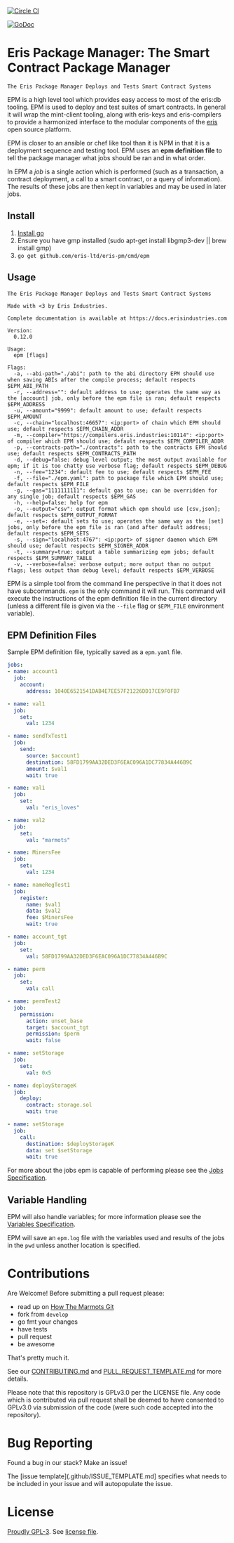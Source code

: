 [![Circle CI](https://circleci.com/gh/eris-ltd/eris-pm/tree/master.svg?style=svg)](https://circleci.com/gh/eris-ltd/eris-pm/tree/master)

[![GoDoc](https://godoc.org/github.com/eris-pm?status.png)](https://godoc.org/github.com/eris-ltd/eris-pm)

# Eris Package Manager: The Smart Contract Package Manager

```
The Eris Package Manager Deploys and Tests Smart Contract Systems
```

EPM is a high level tool which provides easy access to most of the eris:db tooling. EPM is used to deploy and test suites of smart contracts. In general it will wrap the mint-client tooling, along with eris-keys and eris-compilers to provide a harmonized interface to the modular components of the [eris](https://docs.erisindustries.com) open source platform.

EPM is closer to an ansible or chef like tool than it is NPM in that it is a deployment sequence and testing tool. EPM uses an **epm definition file** to tell the package manager what jobs should be ran and in what order.

In EPM a *job* is a single action which is performed (such as a transaction, a contract deployment, a call to a smart contract, or a query of information). The results of these jobs are then kept in variables and may be used in later jobs.

## Install

1. [Install go](https://golang.org/doc/install)
2. Ensure you have gmp installed (sudo apt-get install libgmp3-dev || brew install gmp)
3. `go get github.com/eris-ltd/eris-pm/cmd/epm`

## Usage

```
The Eris Package Manager Deploys and Tests Smart Contract Systems

Made with <3 by Eris Industries.

Complete documentation is available at https://docs.erisindustries.com

Version:
  0.12.0

Usage:
  epm [flags]

Flags:
  -a, --abi-path="./abi": path to the abi directory EPM should use when saving ABIs after the compile process; default respects $EPM_ABI_PATH
  -r, --address="": default address to use; operates the same way as the [account] job, only before the epm file is ran; default respects $EPM_ADDRESS
  -u, --amount="9999": default amount to use; default respects $EPM_AMOUNT
  -c, --chain="localhost:46657": <ip:port> of chain which EPM should use; default respects $EPM_CHAIN_ADDR
  -m, --compiler="https://compilers.eris.industries:10114": <ip:port> of compiler which EPM should use; default respects $EPM_COMPILER_ADDR
  -p, --contracts-path="./contracts": path to the contracts EPM should use; default respects $EPM_CONTRACTS_PATH
  -d, --debug=false: debug level output; the most output available for epm; if it is too chatty use verbose flag; default respects $EPM_DEBUG
  -n, --fee="1234": default fee to use; default respects $EPM_FEE
  -f, --file="./epm.yaml": path to package file which EPM should use; default respects $EPM_FILE
  -g, --gas="1111111111": default gas to use; can be overridden for any single job; default respects $EPM_GAS
  -h, --help=false: help for epm
  -o, --output="csv": output format which epm should use [csv,json]; default respects $EPM_OUTPUT_FORMAT
  -e, --set=: default sets to use; operates the same way as the [set] jobs, only before the epm file is ran (and after default address; default respects $EPM_SETS
  -s, --sign="localhost:4767": <ip:port> of signer daemon which EPM should use; default respects $EPM_SIGNER_ADDR
  -t, --summary=true: output a table summarizing epm jobs; default respects $EPM_SUMMARY_TABLE
  -v, --verbose=false: verbose output; more output than no output flags; less output than debug level; default respects $EPM_VERBOSE
```

EPM is a simple tool from the command line perspective in that it does not have subcommands. `epm` is the only command it will run. This command will execute the instructions of the epm definition file in the current directory (unless a different file is given via the `--file` flag or `$EPM_FILE` environment variable).

## EPM Definition Files

Sample EPM definition file, typically saved as a `epm.yaml` file.

```yaml
jobs:
- name: account1
  job:
    account:
      address: 1040E6521541DAB4E7EE57F21226DD17CE9F0FB7

- name: val1
  job:
    set:
      val: 1234

- name: sendTxTest1
  job:
    send:
      source: $account1
      destination: 58FD1799AA32DED3F6EAC096A1DC77834A446B9C
      amount: $val1
      wait: true

- name: val1
  job:
    set:
      val: "eris_loves"

- name: val2
  job:
    set:
      val: "marmots"

- name: MinersFee
  job:
    set:
      val: 1234

- name: nameRegTest1
  job:
    register:
      name: $val1
      data: $val2
      fee: $MinersFee
      wait: true

- name: account_tgt
  job:
    set:
      val: 58FD1799AA32DED3F6EAC096A1DC77834A446B9C

- name: perm
  job:
    set:
      val: call

- name: permTest2
  job:
    permission:
      action: unset_base
      target: $account_tgt
      permission: $perm
      wait: false

- name: setStorage
  job:
    set:
      val: 0x5

- name: deployStorageK
  job:
    deploy:
      contract: storage.sol
      wait: true

- name: setStorage
  job:
    call:
      destination: $deployStorageK
      data: set $setStorage
      wait: true
```

For more about the jobs epm is capable of performing please see the [Jobs Specification](https://docs.erisindustries.com/documentation/eris-pm/latest/jobs_specification/).

## Variable Handling

EPM will also handle variables; for more information please see the [Variables Specification](https://docs.erisindustries.com/documentation/eris-pm/latest/variable_specification/).

EPM will save an `epm.log` file with the variables used and results of the jobs in the `pwd` unless another location is specified.

# Contributions

Are Welcome! Before submitting a pull request please:

* read up on [How The Marmots Git](https://github.com/eris-ltd/coding/wiki/How-The-Marmots-Git)
* fork from `develop`
* go fmt your changes
* have tests
* pull request
* be awesome

That's pretty much it.

See our [CONTRIBUTING.md](.github/CONTRIBUTING.md) and [PULL_REQUEST_TEMPLATE.md](.github/PULL_REQUEST_TEMPLATE.md) for more details.

Please note that this repository is GPLv3.0 per the LICENSE file. Any code which is contributed via pull request shall be deemed to have consented to GPLv3.0 via submission of the code (were such code accepted into the repository).

# Bug Reporting

Found a bug in our stack? Make an issue!

The [issue template](.github/ISSUE_TEMPLATE.md] specifies what needs to be included in your issue and will autopopulate the issue.

# License

[Proudly GPL-3](http://www.gnu.org/philosophy/enforcing-gpl.en.html). See [license file](https://github.com/eris-ltd/eris-pm/blob/master/LICENSE.md).
